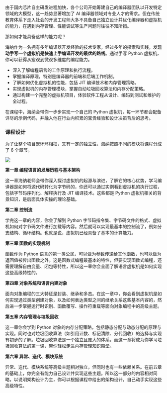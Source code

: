 由于国内芯片自主研发进程加快，各个公司开始筹建自己的编译器团队以开发特定领域的大模型，这一趋势显著增加了 AI 编译器领域对专业人才的需求。但在传统教育体系下走入社会的开发工程师大多不具备自己独立设计并优化编译器和虚拟机的能力，在遇到内存管理、性能调试等生产问题时往往不知所措。

那如何才能具备这样的能力呢？

海纳作为一名拥有多年编译器开发经验的技术专家，经过多年的探索和实践，发现 **动手写一个虚拟机是快速上手编译开发的最优的路线**。通过手写 Python 虚拟机，你可以获得从宏观到微观多维度的编程能力。

- 深入了解编程语言的工作原理和执行流程。
- 掌握编译原理，特别是编译器的前端和后端工作机制。
- 了解如何优化虚拟机的性能，包括 JIT 编译技术和内存管理策略。
- 实现虚拟机的内存管理模块，掌握自动垃圾回收算法和内存分配策略。
- 通过构建一个完整的虚拟机项目，体验软件工程从设计、编码到测试和维护的全过程。

在课程中，海纳会带你一步步实现一个自己的 Python 虚拟机，每一环节都会配备详尽的示例代码，并融入他在行业内积累的宝贵经验和设计决策背后的思考。

### 课程设计

为了让整个项目既环环相扣，又有一定的独立性，海纳按照不同的模块将课程分成了 6 个章节。

![](https://static001.geekbang.org/resource/image/2c/bf/2c9600efe3e6fc7yy2877441afa26fbf.png?wh=2910x1102)

**第一章 编程语言的发展历程与基本架构**

这一章海纳老师会带你深入探讨虚拟机的起源与演进，了解它的核心优势，学习编译器是如何将源代码转化为字节码的，你还可以通过实例看到虚拟机的执行过程，包括字节码序列化、解释执行及 JIT 编译技术。这些都是 Python 虚拟机相关的背景知识，是后面具体实操的理论基础。

**第二章 控制流**

学完这一章的内容，你会了解到 Python 字节码指令集、字节码文件的格式、虚拟机如何对字节码文件进行加载等内容。然后就可以实现最基本的控制流了，例如分支结构、循环结构。也就是说，虚拟机已经具备了基本的计算能力。

**第三章 函数的实现机制**

函数作为 Python 语言的第一类公民，可以做为参数传递给其他函数，也可以做为返回值被传出函数之外。这是函数式编程最基本的特性，但要实现函数式编程，还需要理解自由变量、闭包等特性，所以这一章你会全面了解语言虚拟机是如何实现这些高级特性的。

**第四章 对象系统和语言内建对象**

面向对象编程的三大特征是封装、继承和多态。在这一章中，你会看到虚拟机是如何实现通过类型创建对象，以及如何表达类型之间的继承关系这些基本内容的，然后进一步掌握运行时识别、函数覆写、操作符重载等面向对象编程中的高级主题。

**第五章 内存管理与垃圾回收**

这一章你会学到 Python 对象的内存分配策略，包括静态分配与动态分配的原理与实现。同时也对垃圾回收算法（如引用计数、标记清除、分代回收）的选择与实现有初步的了解。垃圾回收算法是一个独立且庞大的体系，而这一章将成为你学习垃圾回收算法的第一课，带你轻松走进内存管理知识殿堂。

**第六章 异常、迭代、模块系统**

异常、迭代、模块系统等高级主题相对独立，但同时也有一些依赖关系。在前五章的基础上，你完全有能力自己设计并实现这些主题。所以这一部分的内容相对简略，以说明架构设计为主，你可以根据课程中给出的架构设计，自己动手实现这些高级特性。